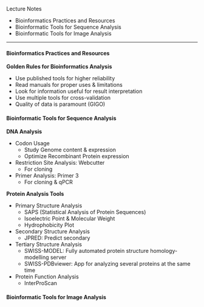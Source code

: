 Lecture Notes

- Bioinformatics Practices and Resources
- Bioinformatic Tools for Sequence Analysis
- Bioinformatic Tools for Image Analysis

---
#### **Bioinformatics Practices and Resources**
**Golden Rules for Bioinformatics Analysis**
- Use published tools for higher reliability
- Read manuals for proper uses & limitations
- Look for information useful for result interpretation
- Use multiple tools for cross-validation
- Quality of data is paramount (GIGO)


#### **Bioinformatic Tools for Sequence Analysis**
**DNA Analysis**
- Codon Usage
	- Study Genome content & expression
	- Optimize Recombinant Protein expression
- Restriction Site Analysis: Webcutter
	- For cloning
- Primer Analysis: Primer 3
	- For cloning & qPCR

**Protein Analysis Tools**
- Primary Structure Analysis
	- SAPS (Statistical Analysis of Protein Sequences)
	- Isoelectric Point & Molecular Weight
	- Hydrophobicity Plot
- Secondary Structure Analysis
	- JPRED: Predict secondary
- Tertiary Structure Analysis
	- SWISS-MODEL: Fully automated protein structure homology-modelling server
	- SWISS-PDBviewer: App for analyzing several proteins at the same time
- Protein Function Analysis
	- InterProScan


#### **Bioinformatic Tools for Image Analysis**